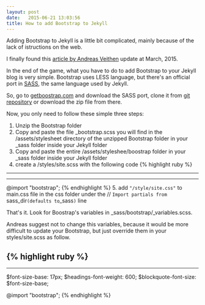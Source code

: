 ```yaml
---
layout: post
date:   2015-06-21 13:03:56
title: How to add Bootstrap to Jekyll
---
```

Adding Bootstrap to Jekyll is a little bit complicated, mainly because of the lack of istructions on the web.

I finally found this [article by Andreas Veithen](http://veithen.github.io/2015/03/26/jekyll-bootstrap.html) update at March, 2015.

In the end of the game, what you have to do to add Bootstrap to your Jekyll blog is very simple. Bootstrap uses LESS language, but there's an official port in [SASS](http://sass-lang.com/), the same language used by Jekyll. 

So, go to [getboostrap.com](http://getboostrap.com) and download the SASS port, clone it from [git repository](https://github.com/twbs/bootstrap-sass/) or download the zip file from there.

Now, you only need to follow these simple three steps:

1. Unzip the Bootstrap folder
2. Copy and paste the file _bootstrap.scss you will find in the /assets/stylesheet directory of the unzipped Bootstrap folder in your _sass folder inside your Jekyll folder
3. Copy and paste the entire /assets/styleshee/boostrap folder in your _sass folder inside your Jekyll folder
4. create a /styles/site.scss with the following code
{% highlight ruby %}
---
---
    
@import "bootstrap";
{% endhighlight %}
5. add `"/style/site.css"` to main.css file in the css folder under the // `Import partials from `sass_dir` (defaults to `_sass`)` line

That's it. Look for Boostrap's variables in \_sass/bootstrap/_variables.scss.

Andreas suggest not to change this variables, because it would be more difficult to update your Bootstrap, but just override them in your styles/site.scss as follow.

{% highlight ruby %}
---
---
    
$font-size-base: 17px;
$headings-font-weight: 600;
$blockquote-font-size: $font-size-base;
    
@import "bootstrap";
{% endhighlight %}
